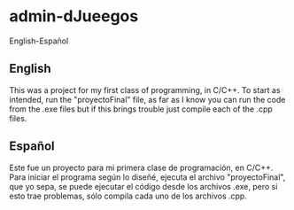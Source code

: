 # admin-dJueegos

English-Español

## English
This was a project for my first class of programming, in C/C++. To start as intended, run the "proyectoFinal" file, as far as I know you can run the code from the .exe files but if this brings trouble just compile each of the .cpp files.

## Español
Este fue un proyecto para mi primera clase de programación, en C/C++. Para iniciar el programa según lo diseñé, ejecuta el archivo "proyectoFinal", que yo sepa, se puede ejecutar el código desde los archivos .exe, pero si esto trae problemas, sólo compila cada uno de los archivos .cpp. 
